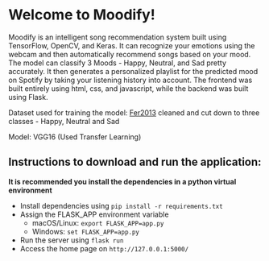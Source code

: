 # Welcome to Moodify!
Moodify is an intelligent song recommendation system built using TensorFlow, OpenCV, and Keras. It can recognize your emotions using the webcam and then automatically recommend songs based on your mood. The model can classify 3 Moods - Happy, Neutral, and Sad pretty accurately. It then generates a personalized playlist for the predicted mood on Spotify by taking your listening history into account.
The frontend was built entirely using html, css, and javascript, while the backend was built using Flask.

Dataset used for training the model: [Fer2013](https://www.kaggle.com/c/challenges-in-representation-learning-facial-expression-recognition-challenge/data) cleaned and cut down to three classes - Happy, Neutral and Sad 

Model: VGG16 (Used Transfer Learning)


## Instructions to download and run the application:
**It is recommended you install the dependencies in a python virtual environment**

* Install dependencies using `pip install -r requirements.txt`
* Assign the FLASK_APP environment variable
    *  macOS/Linux: `export FLASK_APP=app.py`
    * Windows: `set FLASK_APP=app.py`
* Run the server using `flask run`
* Access the home page on `http://127.0.0.1:5000/`

